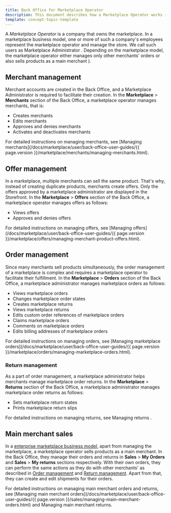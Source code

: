 ```yaml
---
title: Back Office for Marketplace Operator
description: This document describes how a Marketplace Operator works in the Back Office.
template: concept-topic-template
---
```


A *Marketplace Operator* is a company that owns the marketplace. In a marketplace business model, one or more of such a company's employees represent the marketplace operator and manage the store. We call such users as Marketplace Administrator <!---LINK-->. Depending on the marketplace model, the marketplace operator either manages only other merchants' orders or also sells products as a main merchant <!---LINK-->).  

## Merchant management

Merchant accounts are created in the Back Office, and a Marketplace Administrator <!---LINK--> is required to facilitate their creation. In the **Marketplace** > **Merchants** section of the Back Office, a marketplace operator manages merchants, that is:

* Creates merchants
* Edits merchants
* Approves and denies merchants
* Activates and deactivates merchants

For detailed instructions on managing merchants, see [Managing merchants](/docs/marketplace/user/back-office-user-guides/{{ page.version }}/marketplace/merchants/managing-merchants.html).

## Offer management

In a marketplace, multiple merchants can sell the same product. That's why, instead of creating duplicate products, merchants create offers. Only the offers approved by a marketplace administrator are displayed in the Storefront. In the **Marketplace** > **Offers** section of the Back Office, a marketplace operator manages offers as follows:

* Views offers
* Approves and denies offers

For detailed instructions on managing offers, see [Managing offers](/docs/marketplace/user/back-office-user-guides/{{ page.version }}/marketplace/offers/managing-merchant-product-offers.html).

## Order management

Since many merchants sell products simultaneously, the order management of a marketplace is complex and requires a marketplace operator to facilitate their fulfillment. In the **Marketplace** > **Orders** section of the Back Office, a marketplace administrator manages marketplace orders as follows:

* Views marketplace orders
* Changes marketplace order states
* Creates marketplace returns
* Views marketplace returns
* Edits custom order references of marketplace orders
* Claims marketplace orders
* Comments on marketplace orders
* Edits billing addresses of marketplace orders

For detailed instructions on managing orders, see [Managing marketplace orders](/docs/marketplace/user/back-office-user-guides/{{ page.version }}/marketplace/orders/managing-marketplace-orders.html).

### Return management

As a part of order management, a marketplace administrator helps merchants manage marketplace order returns. In the **Marketplace** > **Returns** section of the Back Office, a marketplace administrator manages marketplace order returns as follows:

* Sets marketplace return states
* Prints marketplace return slips

For detailed instructions on managing returns, see Managing returns <!---LINK-->.


## Main merchant sales

In a [enterprise marketplace business model](/docs/marketplace/user/intro-to-spryker/marketplace-concept.html), apart from managing the marketplace, a marketplace operator sells products as a main merchant<!---LINK-->. In the Back Office, they manage their orders and returns in **Sales** > **My Orders** and **Sales** > **My returns** sections respectively. With their own orders, they can perform the same actions as they do with other merchants' as described in [Order management](#order-management) and [Return management](#return-management). Apart from that, they can create and edit shipments for their orders.

For detailed instructions on managing main merchant orders and returns, see [Managing main merchant orders](/docs/marketplace/user/back-office-user-guides/{{ page.version }}/sales/managing-main-merchant-orders.html) and Managing main merchant returns<!---LINK-->.
